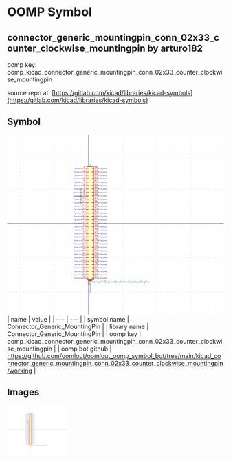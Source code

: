 # OOMP Symbol  
## connector_generic_mountingpin_conn_02x33_counter_clockwise_mountingpin  by arturo182  
  
oomp key: oomp_kicad_connector_generic_mountingpin_conn_02x33_counter_clockwise_mountingpin  
  
source repo at: [https://gitlab.com/kicad/libraries/kicad-symbols](https://gitlab.com/kicad/libraries/kicad-symbols)  
## Symbol  
  
[![working.png](working_600.png)](working.png)  
| name | value | 
| --- | --- | 
| symbol name | Connector_Generic_MountingPin | 
| library name | Connector_Generic_MountingPin | 
| oomp key | oomp_kicad_connector_generic_mountingpin_conn_02x33_counter_clockwise_mountingpin | 
| oomp bot github | https://github.com/oomlout/oomlout_oomp_symbol_bot/tree/main/kicad_connector_generic_mountingpin_conn_02x33_counter_clockwise_mountingpin/working | 
## Images  
  
[![working.png](working_140.png)](working.png)  
